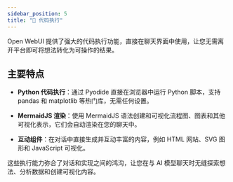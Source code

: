 ```yaml
---
sidebar_position: 5
title: "🐍 代码执行"
---
```


Open WebUI 提供了强大的代码执行功能，直接在聊天界面中使用，让您无需离开平台即可将想法转化为可操作的结果。

## 主要特点

- **Python 代码执行**：通过 Pyodide 直接在浏览器中运行 Python 脚本，支持 pandas 和 matplotlib 等热门库，无需任何设置。

- **MermaidJS 渲染**：使用 MermaidJS 语法创建和可视化流程图、图表和其他可视化表示，它们会自动渲染在您的聊天中。

- **互动组件**：在对话中直接生成并互动丰富的内容，例如 HTML 网站、SVG 图形和 JavaScript 可视化。

这些执行能力弥合了对话和实现之间的鸿沟，让您在与 AI 模型聊天时无缝探索想法、分析数据和创建可视化内容。